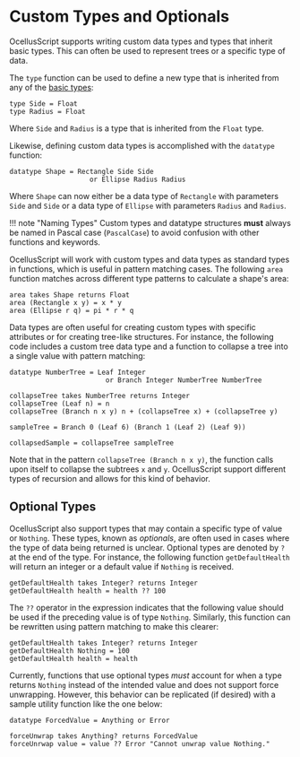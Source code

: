 # Custom Types and Optionals

OcellusScript supports writing custom data types and types that inherit basic types. This can often be used to represent trees or a specific type of data.

The `type` function can be used to define a new type that is inherited from any of the [basic types](./01-expressions.md):

```ocellusscript
type Side = Float
type Radius = Float
```

Where `Side` and `Radius` is a type that is inherited from the `Float` type.

Likewise, defining custom data types is accomplished with the `datatype` function:

```ocellusscript
datatype Shape = Rectangle Side Side
                    or Ellipse Radius Radius
```

Where `Shape` can now either be a data type of `Rectangle` with parameters `Side` and `Side` or a data type of `Ellipse` with parameters `Radius` and `Radius`.

!!! note "Naming Types"
    Custom types and datatype structures **must** always be named in Pascal case (`PascalCase`) to avoid confusion with other functions and keywords.

OcellusScript will work with custom types and data types as standard types in functions, which is useful in pattern matching cases. The following `area` function matches across different type patterns to calculate a shape's area:

```ocellusscript
area takes Shape returns Float
area (Rectangle x y) = x * y
area (Ellipse r q) = pi * r * q
```

Data types are often useful for creating custom types with specific attributes or for creating tree-like structures. For instance, the following code includes a custom tree data type and a function to collapse a tree into a single value with pattern matching:

```ocellusscript
datatype NumberTree = Leaf Integer
                        or Branch Integer NumberTree NumberTree

collapseTree takes NumberTree returns Integer
collapseTree (Leaf n) = n
collapseTree (Branch n x y) n + (collapseTree x) + (collapseTree y)

sampleTree = Branch 0 (Leaf 6) (Branch 1 (Leaf 2) (Leaf 9))

collapsedSample = collapseTree sampleTree
```

Note that in the pattern `collapseTree (Branch n x y)`, the function calls upon itself to collapse the subtrees `x` and `y`. OcellusScript support different types of recursion and allows for this kind of behavior.

## Optional Types

OcellusScript also support types that may contain a specific type of value or `Nothing`. These types, known as _optionals_, are often used in cases where the type of data being returned is unclear. Optional types are denoted by `?` at the end of the type. For instance, the following function `getDefaultHealth` will return an integer or a default value if `Nothing` is received.

```ocellusscript
getDefaultHealth takes Integer? returns Integer
getDefaultHealth health = health ?? 100
```

The `??` operator in the expression indicates that the following value should be used if the preceding value is of type `Nothing`. Similarly, this function can be rewritten using pattern matching to make this clearer:

```ocellusscript
getDefaultHealth takes Integer? returns Integer
getDefaultHealth Nothing = 100
getDefaultHealth health = health
```

Currently, functions that use optional types _must_ account for when a type returns `Nothing` instead of the intended value and does not support force unwrapping. However, this behavior can be replicated (if desired) with a sample utility function like the one below:

```ocellusscript
datatype ForcedValue = Anything or Error

forceUnwrap takes Anything? returns ForcedValue
forceUnrwap value = value ?? Error "Cannot unwrap value Nothing."
```